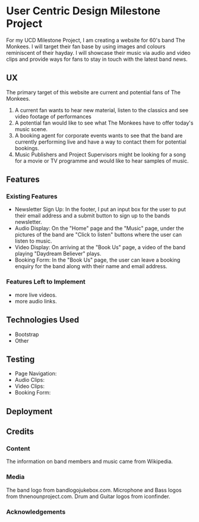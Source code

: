 # User Centric Design Milestone Project
For my UCD Milestone Project, I am creating a website for 60's band The Monkees.  I will target their fan base 
by using images and colours reminiscent of their hayday.  I will showcase their music via audio 
and video clips and provide ways for fans to stay in touch with the latest band news.

## UX
The primary target of this website are current and potential fans of The Monkees.  
1. A current fan wants to hear new material, listen to the classics and see video footage of performances
2. A potential fan would like to see what The Monkees have to offer today's music scene.
3. A booking agent for corporate events wants to see that the band are currently performing live and have a way to contact them for potential bookings.
4. Music Publishers and Project Supervisors might be looking for a song for a movie or TV programme and would like to hear samples of music.

## Features
### Existing Features
- Newsletter Sign Up: In the footer, I put an input box for the user to put their email address and a submit button to sign up to the bands newsletter.
- Audio Display: On the "Home" page and the "Music" page, under the pictures of the band are "Click to listen" buttons where the user can listen to music.
- Video Display: On arriving at the "Book Us" page, a video of the band playing "Daydream Believer" plays.
- Booking Form: In the "Book Us" page, the user can leave a booking enquiry for the band along with their name and email address.

### Features Left to Implement
- more live videos.
- more audio links.

## Technologies Used
- Bootstrap
- Other

## Testing
- Page Navigation: 
- Audio Clips: 
- Video Clips: 
- Booking Form: 

## Deployment

## Credits

### Content
The information on band members and music came from Wikipedia.

### Media
The band logo from bandlogojukebox.com.
Microphone and Bass logos from thnenounproject.com.
Drum and Guitar logos from iconfinder.

### Acknowledgements
